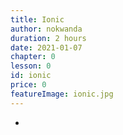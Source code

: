 ```yaml
---
title: Ionic
author: nokwanda
duration: 2 hours
date: 2021-01-07
chapter: 0
lesson: 0
id: ionic
price: 0
featureImage: ionic.jpg
---
```

-
